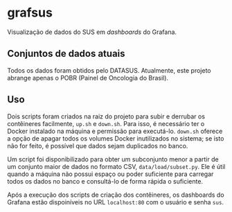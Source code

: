 # grafsus

Visualização de dados do SUS em *dashboards* do Grafana.

## Conjuntos de dados atuais

Todos os dados foram obtidos pelo DATASUS. Atualmente, este projeto abrange
apenas o POBR (Painel de Oncologia do Brasil).

## Uso

Dois scripts foram criados na raiz do projeto para subir e derrubar os
contêineres facilmente, `up.sh` e `down.sh`. Para isso, é necessário ter o
Docker instalado na máquina e permissão para executá-lo. `down.sh` oferece a
opção de apagar todos os volumes Docker inutilizados no sistema; se isto não
for feito, é possível que dados sejam duplicados no banco.

Um script foi disponibilizado para obter um subconjunto menor a partir de um
conjunto maior de dados no formato CSV, `data/load/subset.py`. Ele é útil
quando a máquina não possui espaço ou poder suficiente para carregar todos os
dados no banco e consultá-lo de forma rápida o suficiente. 

Após a execução dos scripts de criação dos contêineres, os dashboards do Grafana estão dispoiníveis no URL `localhost:80` com o usuário e senha `sus`.
